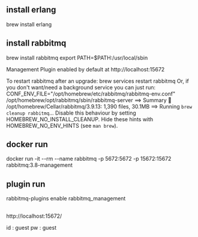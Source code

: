 ## install erlang

brew install erlang

## install rabbitmq

brew install rabbitmq
export PATH=$PATH:/usr/local/sbin

Management Plugin enabled by default at http://localhost:15672

To restart rabbitmq after an upgrade:
  brew services restart rabbitmq
Or, if you don't want/need a background service you can just run:
  CONF_ENV_FILE="/opt/homebrew/etc/rabbitmq/rabbitmq-env.conf" /opt/homebrew/opt/rabbitmq/sbin/rabbitmq-server
==> Summary
🍺  /opt/homebrew/Cellar/rabbitmq/3.9.13: 1,390 files, 30.1MB
==> Running `brew cleanup rabbitmq`...
Disable this behaviour by setting HOMEBREW_NO_INSTALL_CLEANUP.
Hide these hints with HOMEBREW_NO_ENV_HINTS (see `man brew`).


## docker run
docker run -it --rm --name rabbitmq -p 5672:5672 -p 15672:15672 rabbitmq:3.8-management

## plugin run
rabbitmq-plugins enable rabbitmq_management

##
http://localhost:15672/

id : guest
pw : guest


